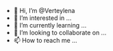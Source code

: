 - 👋 Hi, I’m @Verteylena
- 👀 I’m interested in ...
- 🌱 I’m currently learning ...
- 💞️ I’m looking to collaborate on ...
- 📫 How to reach me ...

<!---
Verteylena/Verteylena is a ✨ special ✨ repository because its `README.md` (this file) appears on your GitHub profile.
You can click the Preview link to take a look at your changes.
--->
